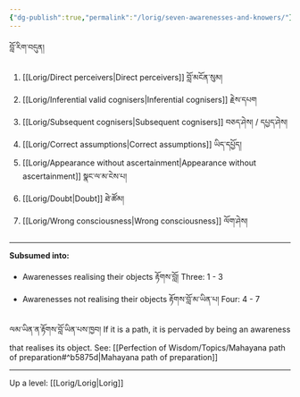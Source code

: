 ```yaml
---
{"dg-publish":true,"permalink":"/lorig/seven-awarenesses-and-knowers/"}
---
```


བློ་རིག་བདུན།
1. [[Lorig/Direct perceivers\|Direct perceivers]] བློ་མངོན་སུམ།
2. [[Lorig/Inferential valid cognisers\|Inferential cognisers]] རྗེས་དཔག
3. [[Lorig/Subsequent cognisers\|Subsequent cognisers]] བཅད་ཤེས། / དཔྱད་ཤེས།
4. [[Lorig/Correct assumptions\|Correct assumptions]] ཡིད་དཔྱོད།
5. [[Lorig/Appearance without ascertainment\|Appearance without ascertainment]] སྣང་ལ་མ་ངེས་པ།
6. [[Lorig/Doubt\|Doubt]] ཐེ་ཚོམ།
7. [[Lorig/Wrong consciousness\|Wrong consciousness]] ལོག་ཤེས།

---
**Subsumed into:**
- Awarenesses realising their objects རྟོགས་བློ།
  Three: 1 - 3
- Awarenesses not realising their objects རྟོགས་བློ་མ་ཡིན་པ།
  Four: 4 - 7

ལམ་ཡིན་ན་རྟོགས་བློ་ཡིན་པས་ཁྱབ།
If it is a path, it is pervaded by being an awareness that realises its object.
See: [[Perfection of Wisdom/Topics/Mahayana path of preparation#^b5875d\|Mahayana path of preparation]]

---
Up a level: [[Lorig/Lorig\|Lorig]]